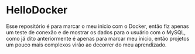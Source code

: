 # HelloDocker
Esse repositório é para marcar o meu inicio com o Docker, então fiz apenas um teste de conexão e de mostrar os dados para o usuário com o MySQL, como já dito anteriormente é apenas para marcar meu inicio,  então projetos um pouco mais complexos virão ao decorrer do meu aprendizado.
